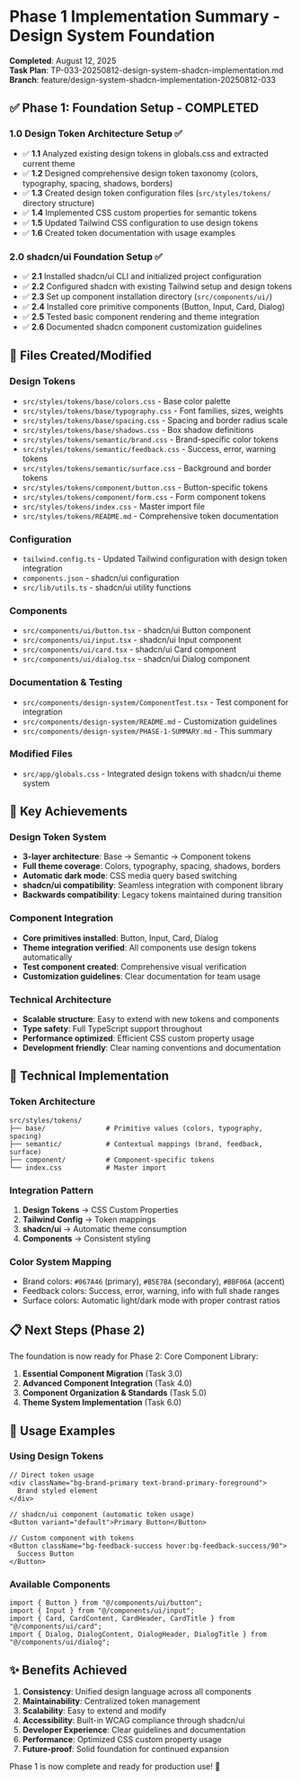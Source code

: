 # Phase 1 Implementation Summary - Design System Foundation

**Completed**: August 12, 2025  
**Task Plan**: TP-033-20250812-design-system-shadcn-implementation.md  
**Branch**: feature/design-system-shadcn-implementation-20250812-033

## ✅ Phase 1: Foundation Setup - COMPLETED

### 1.0 Design Token Architecture Setup ✅

- ✅ **1.1** Analyzed existing design tokens in globals.css and extracted current theme
- ✅ **1.2** Designed comprehensive design token taxonomy (colors, typography, spacing, shadows, borders)
- ✅ **1.3** Created design token configuration files (`src/styles/tokens/` directory structure)
- ✅ **1.4** Implemented CSS custom properties for semantic tokens
- ✅ **1.5** Updated Tailwind CSS configuration to use design tokens
- ✅ **1.6** Created token documentation with usage examples

### 2.0 shadcn/ui Foundation Setup ✅

- ✅ **2.1** Installed shadcn/ui CLI and initialized project configuration
- ✅ **2.2** Configured shadcn with existing Tailwind setup and design tokens
- ✅ **2.3** Set up component installation directory (`src/components/ui/`)
- ✅ **2.4** Installed core primitive components (Button, Input, Card, Dialog)
- ✅ **2.5** Tested basic component rendering and theme integration
- ✅ **2.6** Documented shadcn component customization guidelines

## 📁 Files Created/Modified

### Design Tokens
- `src/styles/tokens/base/colors.css` - Base color palette
- `src/styles/tokens/base/typography.css` - Font families, sizes, weights
- `src/styles/tokens/base/spacing.css` - Spacing and border radius scale
- `src/styles/tokens/base/shadows.css` - Box shadow definitions
- `src/styles/tokens/semantic/brand.css` - Brand-specific color tokens
- `src/styles/tokens/semantic/feedback.css` - Success, error, warning tokens
- `src/styles/tokens/semantic/surface.css` - Background and border tokens
- `src/styles/tokens/component/button.css` - Button-specific tokens
- `src/styles/tokens/component/form.css` - Form component tokens
- `src/styles/tokens/index.css` - Master import file
- `src/styles/tokens/README.md` - Comprehensive token documentation

### Configuration
- `tailwind.config.ts` - Updated Tailwind configuration with design token integration
- `components.json` - shadcn/ui configuration
- `src/lib/utils.ts` - shadcn/ui utility functions

### Components
- `src/components/ui/button.tsx` - shadcn/ui Button component
- `src/components/ui/input.tsx` - shadcn/ui Input component
- `src/components/ui/card.tsx` - shadcn/ui Card component
- `src/components/ui/dialog.tsx` - shadcn/ui Dialog component

### Documentation & Testing
- `src/components/design-system/ComponentTest.tsx` - Test component for integration
- `src/components/design-system/README.md` - Customization guidelines
- `src/components/design-system/PHASE-1-SUMMARY.md` - This summary

### Modified Files
- `src/app/globals.css` - Integrated design tokens with shadcn/ui theme system

## 🎯 Key Achievements

### Design Token System
- **3-layer architecture**: Base → Semantic → Component tokens
- **Full theme coverage**: Colors, typography, spacing, shadows, borders
- **Automatic dark mode**: CSS media query based switching
- **shadcn/ui compatibility**: Seamless integration with component library
- **Backwards compatibility**: Legacy tokens maintained during transition

### Component Integration
- **Core primitives installed**: Button, Input, Card, Dialog
- **Theme integration verified**: All components use design tokens automatically
- **Test component created**: Comprehensive visual verification
- **Customization guidelines**: Clear documentation for team usage

### Technical Architecture
- **Scalable structure**: Easy to extend with new tokens and components
- **Type safety**: Full TypeScript support throughout
- **Performance optimized**: Efficient CSS custom property usage
- **Development friendly**: Clear naming conventions and documentation

## 🔧 Technical Implementation

### Token Architecture
```
src/styles/tokens/
├── base/               # Primitive values (colors, typography, spacing)
├── semantic/           # Contextual mappings (brand, feedback, surface)
├── component/          # Component-specific tokens
└── index.css           # Master import
```

### Integration Pattern
1. **Design Tokens** → CSS Custom Properties
2. **Tailwind Config** → Token mappings
3. **shadcn/ui** → Automatic theme consumption
4. **Components** → Consistent styling

### Color System Mapping
- Brand colors: `#067A46` (primary), `#B5E7BA` (secondary), `#BBF06A` (accent)
- Feedback colors: Success, error, warning, info with full shade ranges
- Surface colors: Automatic light/dark mode with proper contrast ratios

## 📋 Next Steps (Phase 2)

The foundation is now ready for Phase 2: Core Component Library:

1. **Essential Component Migration** (Task 3.0)
2. **Advanced Component Integration** (Task 4.0)
3. **Component Organization & Standards** (Task 5.0)
4. **Theme System Implementation** (Task 6.0)

## 🚀 Usage Examples

### Using Design Tokens
```tsx
// Direct token usage
<div className="bg-brand-primary text-brand-primary-foreground">
  Brand styled element
</div>

// shadcn/ui component (automatic token usage)
<Button variant="default">Primary Button</Button>

// Custom component with tokens
<Button className="bg-feedback-success hover:bg-feedback-success/90">
  Success Button
</Button>
```

### Available Components
```tsx
import { Button } from "@/components/ui/button";
import { Input } from "@/components/ui/input";
import { Card, CardContent, CardHeader, CardTitle } from "@/components/ui/card";
import { Dialog, DialogContent, DialogHeader, DialogTitle } from "@/components/ui/dialog";
```

## ✨ Benefits Achieved

1. **Consistency**: Unified design language across all components
2. **Maintainability**: Centralized token management
3. **Scalability**: Easy to extend and modify
4. **Accessibility**: Built-in WCAG compliance through shadcn/ui
5. **Developer Experience**: Clear guidelines and documentation
6. **Performance**: Optimized CSS custom property usage
7. **Future-proof**: Solid foundation for continued expansion

Phase 1 is now complete and ready for production use! 🎉
